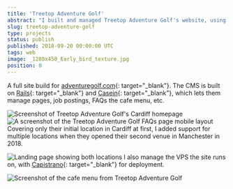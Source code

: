 ```yaml
---
title: 'Treetop Adventure Golf'
abstract: "I built and managed Treetop Adventure Golf's website, using a custom Ruby-on-Rails CMS and a bespoke front-end."
slug: treetop-adventure-golf
type: projects
status: publish
published: 2018-09-20 00:00:00 UTC
tags: web
image: _1280x450_Early_bird_texture.jpg
position: 0
---
```


A full site build for [adventuregolf.com][1]{: target="_blank"}. The CMS
is built on [Rails][2]{: target="_blank"} and [Casein][3]{:
target="_blank"}, which lets them manage pages, job postings, FAQs the
cafe menu, etc.

 ![Screenshot of Treetop Adventure Golf\'s Cardiff homepage](/uploads/23/1.jpg) ![A screenshot of the Treetop Adventure Golf FAQs page mobile layout](/uploads/26/4.jpg) Covering only their initial location in Cardiff at first, I added
support for multiple locations when they opened their second venue in
Manchester in 2018.

 ![Landing page showing both locations](/uploads/24/2.jpg) I also manage the VPS the site runs on, with [Capistrano][4]{:
target="_blank"} for deployment.

 ![Screenshot of the cafe menu from Treetop Adventure Golf](/uploads/25/3.jpg)

[1]: https://adventuregolf.com/
[2]: https://rubyonrails.org/
[3]: https://github.com/russellquinn/casein
[4]: https://capistranorb.com/

